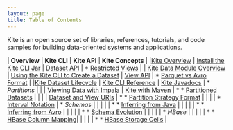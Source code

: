 ```yaml
---
layout: page
title: Table of Contents 
---
```


Kite is an open source set of libraries, references, tutorials, and code samples for building data-oriented systems and applications.

| **Overview** | **Kite CLI** | **Kite API** | **Kite Concepts** |
|[Kite Overview]({{site.baseurl}}/Kite-SDK-Guide.html) | [Install the Kite CLI Jar]({{site.baseurl}}/Install-Kite.html)  | [Dataset API]({{site.baseurl}}/DatasetAPI.html) |  * [Restricted Views]({{site.baseurl}}/Restricted-Views.html) |
| [Kite Data Module Overview]({{site.baseurl}}/Kite-Data-Module-Overview.html) | [Using the Kite CLI to Create a Dataset]({{site.baseurl}}/Using-the-Kite-CLI-to-Create-a-Dataset.html) |  [View API]({{site.baseurl}}/KiteViewAPI.html) | * [Parquet vs Avro Format]({{site.baseurl}}/Parquet-vs-Avro-format.html) |
|[Kite Dataset Lifecycle]({{site.baseurl}}/Lifecycle.html) | [Kite CLI Reference]({{site.baseurl}}/Kite-Dataset-Command-Line-Interface.html) | [Kite Javadocs](http://kitesdk.org/docs/current/apidocs/index.html) | * *Partitions* |
| | [Viewing Data with Impala]({{site.baseurl}}/Viewing-with-Impala.html) | [Kite with Maven]({{site.baseurl}}/Using-Kite-with-Apache-Maven.html) |  * * [Partitioned Datasets]({{site.baseurl}}/Partitioned-Datasets.html) |
| | | [Dataset and View URIs]({{site.baseurl}}/URIs.html) | * * [Partition Strategy Format]({{site.baseurl}}/Partition-Strategy-Format.html) |
| | | * [Interval Notation]({{site.baseurl}}/Interval-Notation.html) | * *Schemas*  |
| | | | * * [Inferring from Java]({{site.baseurl}}/Inferring-a-Schema-from-a-Java-Class.html) |
| | | | * * [Inferring from Avro]({{site.baseurl}}/Inferring-a-Schema-from-an-Avro-Data-File.html) |
| | | | * * [Schema Evolution]({{site.baseurl}}/Schema-Evolution.html) |
| | | | * *HBase* |
| | | | * * [HBase Column Mapping]({{site.baseurl}}/Column-Mapping.html)|
| | | | * * [HBase Storage Cells]({{site.baseurl}}/HBase-Storage-Cells.html) |

